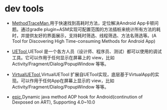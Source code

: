 # dev tools

+ [MethodTraceMan](https://github.com/zhengcx/MethodTraceMan),用于快速找到高耗时方法，定位解决Android App卡顿问题。通过gradle plugin+ASM实现可配置范围的方法插桩来统计所有方法的耗时，并提供友好的界面展示，支持耗时筛选、线程筛选、方法名筛选等。(A Tool for Discovering High Time-consuming Methods for Android App)

+ [UETool](https://github.com/eleme/UETool/blob/master/README_zh.md),UETool 是一个各方人员（设计师、程序员、测试）都可以使用的调试工具。它可以作用于任何显示在屏幕上的 view，比如 Activity/Fragment/Dialog/PopupWindow 等等。

+ [VirtualUETool](https://github.com/zhangke3016/VirtualUETool),VirtualUETool 扩展自UETool实现，底层基于VirtualApp的实现。可以作用于任何App在屏幕上显示的 view，比如 Activity/Fragment/Dialog/PopupWindow 等等。

+ [epic](https://github.com/tiann/epic),Dynamic java method AOP hook for Android(continution of Dexposed on ART), Supporting 4.0~10.0
